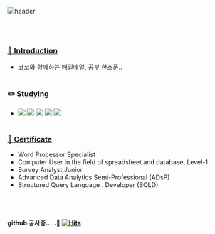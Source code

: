 

![header](https://capsule-render.vercel.app/api?type=cylinder&text=Coco's%20github&animation=blink&fontsize=40&color=timeAuto)

  <br><br>

 <a href="url" > <h3>:mega: Introduction </h3> </a>
  - 코코와 함께하는 매일매일, 공부 한스푼.. <br><br>
  
  
  
  
   <a href="url" > <h3>:pencil2: Studying </h3> </a>
  
  - <img src="https://img.shields.io/badge/R-276DC3?style=flat&logo=R&logoColor=white"/> <img src="https://img.shields.io/badge/Python-ECD53F?style=flat&logo=Python&logoColor=white"/> <img src="https://img.shields.io/badge/PyTorch-EE4C2C?style=flat&logo=PyTorch&logoColor=white"/> <img src="https://img.shields.io/badge/TensorFlow-88CE02?style=flat&logo=TensorFlow&logoColor=white"/> <img src="https://img.shields.io/badge/Jupyter-F37626?style=flat&logo=Jupyter&logoColor=white"/> <br><br>
  
  
   <a href="url" > <h3>:notebook_with_decorative_cover: Certificate </h3> </a>
 - Word Processor Specialist
 - Computer User in the field of spreadsheet and database, Level-1
 - Survey Analyst,Junior
 - Advanced Data Analytics Semi-Professional (ADsP)
 - Structured Query Language . Developer (SQLD)

<br><br>



#### github 공사중.....💬 [![Hits](https://hits.seeyoufarm.com/api/count/incr/badge.svg?url=https%3A%2F%2Fgithub.com%2Fboram-coco&count_bg=%2354AEC4&title_bg=%235A6CCC&icon=&icon_color=%23A65858&title=woof%21&edge_flat=false)](https://hits.seeyoufarm.com)
 
<!--
**boram-coco/boram-coco** is a ✨ _special_ ✨ repository because its `README.md` (this file) appears on your GitHub profile.

Here are some ideas to get you started:
### Hi there 👋
- 🔭 I’m currently working on ...
- 🌱 I’m currently learning ...
- 👯 I’m looking to collaborate on ...
- 🤔 I’m looking for help with ...
- 💬 Ask me about ...
- 📫 How to reach me: ...
- 😄 Pronouns: ...
- ⚡ Fun fact: ...
-->
